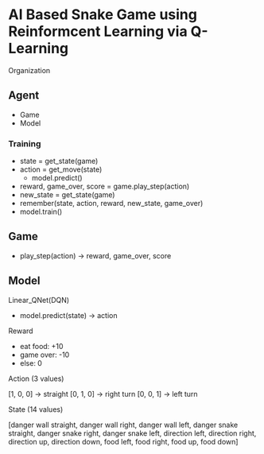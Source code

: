 # AI Based Snake Game using Reinformcent Learning via Q-Learning

Organization

## Agent

- Game
- Model

### Training

- state = get_state(game)
- action = get_move(state)
  - model.predict()
- reward, game_over, score = game.play_step(action)
- new_state = get_state(game)
- remember(state, action, reward, new_state, game_over)
- model.train()

## Game

- play_step(action)
  -> reward, game_over, score

## Model

Linear_QNet(DQN)

- model.predict(state)
  -> action

Reward

- eat food: +10
- game over: -10
- else: 0

Action (3 values)

[1, 0, 0] -> straight
[0, 1, 0] -> right turn
[0, 0, 1] -> left turn

State (14 values)

[danger wall straight, danger wall right, danger wall left, danger snake straight, danger snake right, danger snake left, direction left, direction right, direction up, direction down, food left, food right, food up, food down]
